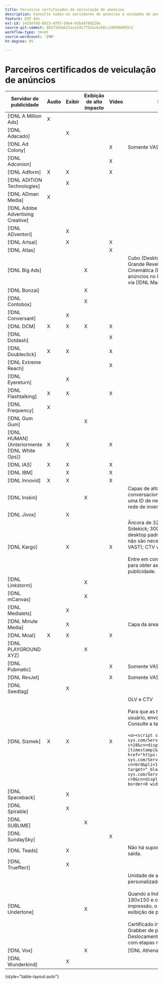 ```yaml
---
title: Parceiros certificados de veiculação de anúncios
description: Consulte todos os servidores de anúncios e unidades de anúncios certificados.
feature: DSP Ads
exl-id: 1435efdd-8823-4f07-b9e4-65bd4789226e
source-git-commit: 863716dab22ace19c7752ac6cb8cc10948b093c2
workflow-type: tm+mt
source-wordcount: '290'
ht-degree: 0%

---
```


# Parceiros certificados de veiculação de anúncios

| Servidor de publicidade | Áudio | Exibir | Exibição de alto impacto | Vídeo | Requisitos especiais e notas |
| --- | --- | --- | --- | --- | --- |
| [!DNL A Million Ads] | X | | | | |
| [!DNL Adacado] | | X | | | |
| [!DNL Ad Colony] | | | | X | Somente VAST para dispositivos móveis |
| [!DNL Adconion] | | | | X | |
| [!DNL Adform] | X | X | | X | |
| [!DNL ADITION Technologies] | | X | | | |
| [!DNL ADman Media] | X | | | | |
| [!DNL Adobe Advertising Creative] | | | | | |
| [!DNL ADventori] | | X | | | |
| [!DNL Artsai] | | X | | X | |
| [!DNL Atlas] | | | | X | |
| [!DNL Big Ads] | | | X | | Cubo (Desktop), Cubo (Mobile), Cartões (Desktop), Grande Revelação (Desktop), Cine-Cube (Desktop), Cinemática (Desktop). Configure todos esses tipos de anúncios no DSP como 300x250. Certificado somente via [!DNL Magnite DV+]. |
| [!DNL Bonzai] | | | X | | |
| [!DNL Contobox] | | | X | | |
| [!DNL Conversant] | | X | | | |
| [!DNL DCM] | X | X | X | X | |
| [!DNL Dotdash] | | | | X | |
| [!DNL Doubleclick] | X | X | | X | |
| [!DNL Extreme Reach] | | | | X | |
| [!DNL Eyereturn] | | X | | | |
| [!DNL Flashtalking] | X | X | | X | |
| [!DNL Frequency] | X | | | | |
| [!DNL Gum Gum] | | | X | | |
| [!DNL HUMAN] (Anteriormente [!DNL White Ops]) | X | X | | X | |
| [!DNL IAS] | X | X | | X | |
| [!DNL IBM] | | X | | X | |
| [!DNL Innovid] | X | X | | X | |
| [!DNL Inskin] | | | X | | Capas de alto impacto (incluindo anúncios conversacionais Cavai) devem ser servidas a partir de uma ID de negócios de exibição 180x150 em toda a rede de inventário Inskin. |
| [!DNL Jivox] | | X | | | |
| [!DNL Kargo] | | X | | X | Âncora de 320x50, BYOC, Passar o mouse, Sair, Sair e Sidekick; 300x250 Externo, Alto-alcance; Exibição de desktop padrão (IDs de plug-in de anúncio específicas não são necessárias); Âncora de vídeo (somente VAST); CTV via [!DNL Pubmatic]</br></br>Entre em contato com a equipe de conta do Adobe para obter assistência na configuração de unidades de publicidade. |
| [!DNL Linkstorm] | | | X | | |
| [!DNL mCanvas] | | | X | | |
| [!DNL Medialets] | | X | | | |
| [!DNL Minute Media] | | X | | | Capa da área de trabalho (970x250) |
| [!DNL Moat] | X | X | | X | |
| [!DNL PLAYGROUND XYZ] | | | X | | |
| [!DNL Pubmatic] | | | | X | Somente VAST |
| [!DNL RevJet] | | | | X | Somente VAST |
| [!DNL Seedtag] | | X | | | |
| [!DNL Sizmek] | X | X | | X | OLV e CTV</br></br>Para que as tags sejam renderizadas na interface do usuário, envolva a tag com `<a>` tags (no início e no fim). Consulte a tag de exemplo abaixo:</br></br>`<a><script src="https://bs.serving-sys.com/Serving/adServer.bs?c=28&cn=display&pli=1074570064&w=900&h=550&ord=[timestamp]&ifrm=-1&z=0"></script> <noscript> <a href="https://bs.serving-sys.com/Serving/adServer.bs?cn=brd&pli=1074570064&Page=&Pos=-602368150" target="_blank"> <img src="https://bs.serving-sys.com/Serving/adServer.bs?c=8&cn=display&pli=1074570064&Page=&Pos=-602368150" border=0 width=900 height=550></a> </noscript><a>` |
| [!DNL Spaceback] | | X | | | |
| [!DNL Spirable] | | X | | | |
| [!DNL SUBLIME] | | | X | | |
| [!DNL SundaySky] | | | | X | |
| [!DNL Teads] | | X | | | Não há suporte disponível para VPAID no inventário de saída. |
| [!DNL Trueffect] | | X | | | |
| [!DNL Undertone] | | | X | | Unidade de anúncio de Grabber de página personalizada carregada como 180x150 no DSP</br></br>Quando a Index Exchange passa em um leilão de 180x150 e o DSP oferece no leilão e produz uma impressão, o criativo se expande para um anúncio de exibição de página inteira.</br></br>Certificado inicialmente para unidades de anúncio Grabber de página, Aderência expansível e Deslocamento de tela. Isso precisa ser recertificado, com etapas marcadas para os processos. |
| [!DNL Vox] | | | X | | [!DNL Athena] unidades de publicidade |
| [!DNL Wunderkind] | | X | | | |

{style="table-layout:auto"}
